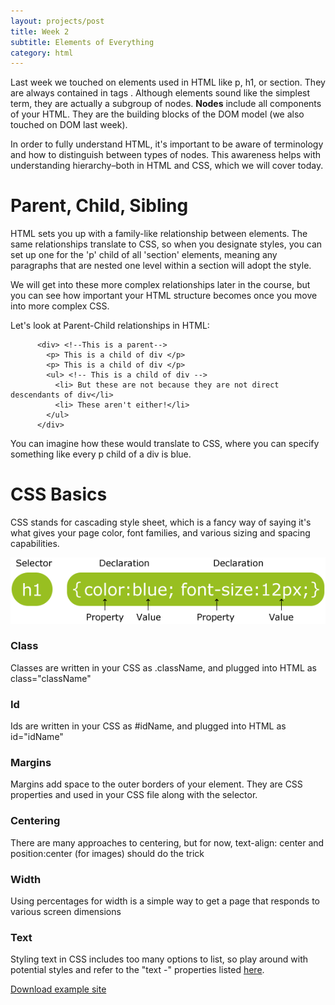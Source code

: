```yaml
---
layout: projects/post
title: Week 2
subtitle: Elements of Everything
category: html
---
```


Last week we touched on elements used in HTML like p, h1, or section. They are always contained in tags <element>. Although elements sound like the simplest term, they are actually a subgroup of nodes. **Nodes** include all components of your HTML. They are the building blocks of the DOM model (we also touched on DOM last week).

In order to fully understand HTML, it's important to be aware of terminology and how to distinguish between types of nodes. This awareness helps with understanding hierarchy–both in HTML and CSS, which we will cover today.

# Parent, Child, Sibling

HTML sets you up with a family-like relationship between elements. The same relationships translate to CSS, so when you designate styles, you can set up one for the 'p' child of all 'section' elements, meaning any paragraphs that are nested one level within a section will adopt the style.

We will get into these more complex relationships later in the course, but you can see how important your HTML structure becomes once you move into more complex CSS.

Let's look at Parent-Child relationships in HTML:

          <div> <!--This is a parent-->
            <p> This is a child of div </p>
            <p> This is a child of div </p>
            <ul> <!-- This is a child of div -->
              <li> But these are not because they are not direct descendants of div</li>
              <li> These aren't either!</li>
            </ul>
          </div>


You can imagine how these would translate to CSS, where you can specify something like every p child of a div is blue.

# CSS Basics

CSS stands for cascading style sheet, which is a fancy way of saying it's what gives your page color, font families, and various sizing and spacing capabilities.

<img src="/../img/cssmap.gif">

### Class

  Classes are written in your CSS as .className, and plugged into HTML as class="className"

### Id

  Ids are written in your CSS as #idName, and plugged into HTML as id="idName"

### Margins

  Margins add space to the outer borders of your element. They are CSS properties and used in your CSS file along with the selector.

### Centering

  There are many approaches to centering, but for now, text-align: center and position:center (for images) should do the trick

### Width

  Using percentages for width is a simple way to get a page that responds to various screen dimensions

### Text

  Styling text in CSS includes too many options to list, so play around with potential styles and refer to the "text -" properties listed <a class="three" href="https://developer.mozilla.org/en-US/docs/Web/CSS/Reference">here</a>.

  <a class="three" href="../../week2.zip" target="_blank">Download example site</a>
